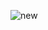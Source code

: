 ![new](https://github.com/sanjanawg/BMNIT-hackathon/assets/146711309/90d78215-8bd2-4fd1-a6ca-a130724af024)
